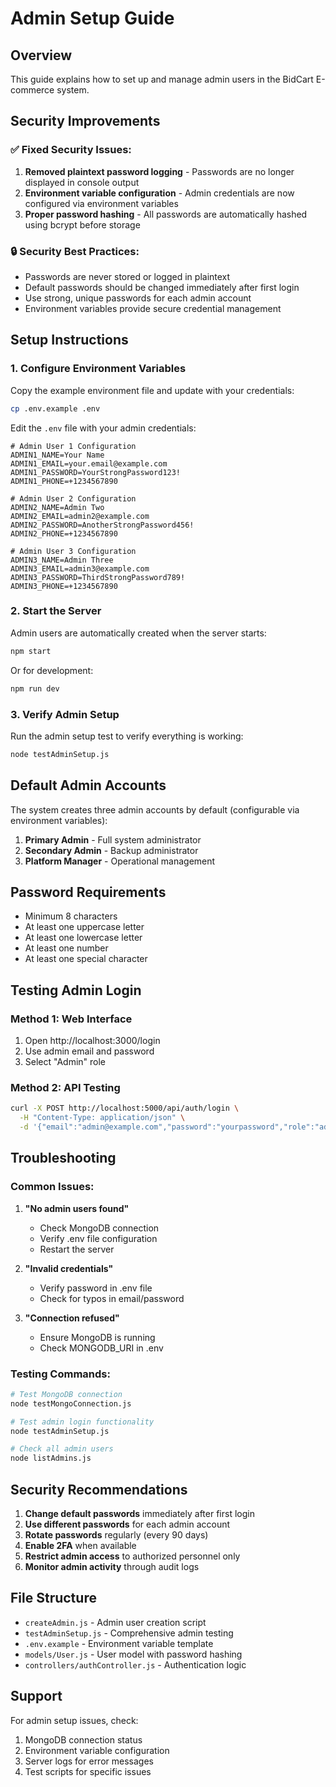 # Admin Setup Guide

## Overview

This guide explains how to set up and manage admin users in the BidCart E-commerce system.

## Security Improvements

### ✅ Fixed Security Issues:
1. **Removed plaintext password logging** - Passwords are no longer displayed in console output
2. **Environment variable configuration** - Admin credentials are now configured via environment variables
3. **Proper password hashing** - All passwords are automatically hashed using bcrypt before storage

### 🔒 Security Best Practices:
- Passwords are never stored or logged in plaintext
- Default passwords should be changed immediately after first login
- Use strong, unique passwords for each admin account
- Environment variables provide secure credential management

## Setup Instructions

### 1. Configure Environment Variables

Copy the example environment file and update with your credentials:

```bash
cp .env.example .env
```

Edit the `.env` file with your admin credentials:

```env
# Admin User 1 Configuration
ADMIN1_NAME=Your Name
ADMIN1_EMAIL=your.email@example.com
ADMIN1_PASSWORD=YourStrongPassword123!
ADMIN1_PHONE=+1234567890

# Admin User 2 Configuration  
ADMIN2_NAME=Admin Two
ADMIN2_EMAIL=admin2@example.com
ADMIN2_PASSWORD=AnotherStrongPassword456!
ADMIN2_PHONE=+1234567890

# Admin User 3 Configuration
ADMIN3_NAME=Admin Three
ADMIN3_EMAIL=admin3@example.com
ADMIN3_PASSWORD=ThirdStrongPassword789!
ADMIN3_PHONE=+1234567890
```

### 2. Start the Server

Admin users are automatically created when the server starts:

```bash
npm start
```

Or for development:

```bash
npm run dev
```

### 3. Verify Admin Setup

Run the admin setup test to verify everything is working:

```bash
node testAdminSetup.js
```

## Default Admin Accounts

The system creates three admin accounts by default (configurable via environment variables):

1. **Primary Admin** - Full system administrator
2. **Secondary Admin** - Backup administrator  
3. **Platform Manager** - Operational management

## Password Requirements

- Minimum 8 characters
- At least one uppercase letter
- At least one lowercase letter  
- At least one number
- At least one special character

## Testing Admin Login

### Method 1: Web Interface
1. Open http://localhost:3000/login
2. Use admin email and password
3. Select "Admin" role

### Method 2: API Testing
```bash
curl -X POST http://localhost:5000/api/auth/login \
  -H "Content-Type: application/json" \
  -d '{"email":"admin@example.com","password":"yourpassword","role":"admin"}'
```

## Troubleshooting

### Common Issues:

1. **"No admin users found"**
   - Check MongoDB connection
   - Verify .env file configuration
   - Restart the server

2. **"Invalid credentials"**  
   - Verify password in .env file
   - Check for typos in email/password

3. **"Connection refused"**
   - Ensure MongoDB is running
   - Check MONGODB_URI in .env

### Testing Commands:

```bash
# Test MongoDB connection
node testMongoConnection.js

# Test admin login functionality  
node testAdminSetup.js

# Check all admin users
node listAdmins.js
```

## Security Recommendations

1. **Change default passwords** immediately after first login
2. **Use different passwords** for each admin account
3. **Rotate passwords** regularly (every 90 days)
4. **Enable 2FA** when available
5. **Restrict admin access** to authorized personnel only
6. **Monitor admin activity** through audit logs

## File Structure

- `createAdmin.js` - Admin user creation script
- `testAdminSetup.js` - Comprehensive admin testing
- `.env.example` - Environment variable template
- `models/User.js` - User model with password hashing
- `controllers/authController.js` - Authentication logic

## Support

For admin setup issues, check:
1. MongoDB connection status
2. Environment variable configuration
3. Server logs for error messages
4. Test scripts for specific issues
